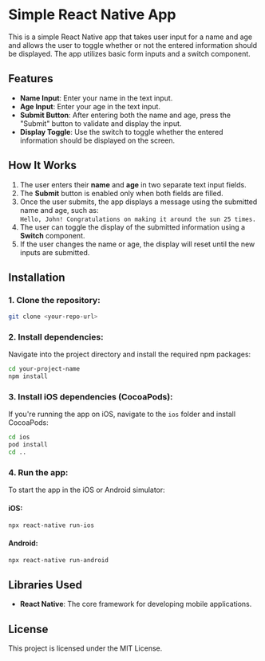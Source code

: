 # Simple React Native App

This is a simple React Native app that takes user input for a name and age and allows the user to toggle whether or not the entered information should be displayed. The app utilizes basic form inputs and a switch component.

## Features
- **Name Input**: Enter your name in the text input.
- **Age Input**: Enter your age in the text input.
- **Submit Button**: After entering both the name and age, press the "Submit" button to validate and display the input.
- **Display Toggle**: Use the switch to toggle whether the entered information should be displayed on the screen.

## How It Works
1. The user enters their **name** and **age** in two separate text input fields.
2. The **Submit** button is enabled only when both fields are filled.
3. Once the user submits, the app displays a message using the submitted name and age, such as:  
   `Hello, John! Congratulations on making it around the sun 25 times.`
4. The user can toggle the display of the submitted information using a **Switch** component.
5. If the user changes the name or age, the display will reset until the new inputs are submitted.

## Installation

### 1. Clone the repository:
```bash
git clone <your-repo-url>
```

### 2. Install dependencies:
Navigate into the project directory and install the required npm packages:
```bash
cd your-project-name
npm install
```

### 3. Install iOS dependencies (CocoaPods):
If you're running the app on iOS, navigate to the `ios` folder and install CocoaPods:
```bash
cd ios
pod install
cd ..
```

### 4. Run the app:
To start the app in the iOS or Android simulator:

#### iOS:
```bash
npx react-native run-ios
```

#### Android:
```bash
npx react-native run-android
```

## Libraries Used

- **React Native**: The core framework for developing mobile applications.

## License

This project is licensed under the MIT License.
